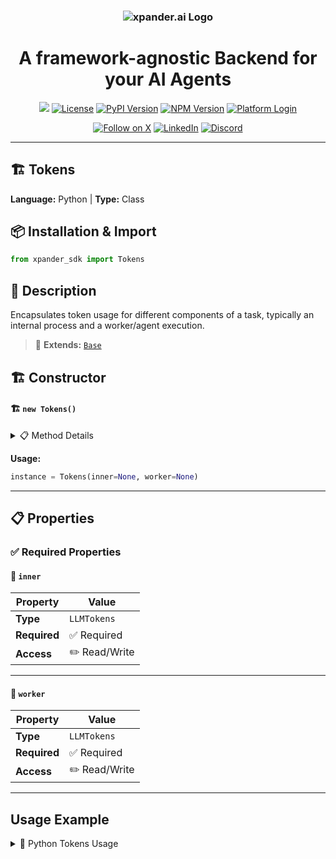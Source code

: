 <h3 align="center">
  <a name="readme-top"></a>
  <picture>
    <source media="(prefers-color-scheme: dark)" srcset="https://assets.xpanderai.io/logo/xpander.ai_dark.png">
    <img
      src="https://assets.xpanderai.io/logo/xpander.ai_light.png"
      style="max-width: 100%; height: auto; width: auto; max-height: 170px;"
      alt="xpander.ai Logo"
    >
  </picture>
</h3>

<div align="center">
  <h1>A framework-agnostic Backend for your AI Agents</h1>

  <a href="https://pepy.tech/projects/xpander-sdk"><img src="https://static.pepy.tech/badge/xpander-sdk/month"></a> 
  <a href="https://github.com/xpander-ai/xpander.ai/blob/main/LICENSE"><img src="https://img.shields.io/github/license/xpander-ai/xpander.ai" alt="License"></a> <a href="https://pypi.org/project/xpander-sdk"><img src="https://img.shields.io/pypi/v/xpander-sdk" alt="PyPI Version"></a> <a href="https://npmjs.com/package/xpander-sdk"><img src="https://img.shields.io/npm/v/xpander-sdk" alt="NPM Version"></a> <a href="https://app.xpander.ai"><img src="https://img.shields.io/badge/platform-login-30a46c" alt="Platform Login"></a>
</div>

<div align="center">
  <p align="center">
<a href="https://x.com/xpander_ai"><img src="https://img.shields.io/badge/Follow%20on%20X-000000?style=for-the-badge&logo=x&logoColor=white" alt="Follow on X" /></a> <a href="https://www.linkedin.com/company/xpander-ai"><img src="https://img.shields.io/badge/Follow%20on%20LinkedIn-0077B5?style=for-the-badge&logo=linkedin&logoColor=white" alt="LinkedIn" /></a> <a href="https://discord.gg/CUcp4WWh5g"><img src="https://img.shields.io/badge/Join%20our%20Discord-5865F2?style=for-the-badge&logo=discord&logoColor=white" alt="Discord" /></a>
  </p>
</div>

---

## 🏗️ Tokens

**Language:** Python | **Type:** Class

## 📦 Installation & Import

```python
from xpander_sdk import Tokens
```

## 📖 Description

Encapsulates token usage for different components of a task, typically an internal process and a worker/agent execution.

> 🔗 **Extends:** [`Base`](Base.md)

## 🏗️ Constructor

#### 🏗️ `new Tokens()`

<details>
<summary>📋 Method Details</summary>

**Parameters:**

| Parameter | Type | Required | Description |
|-----------|------|----------|-------------|
| `inner` | `LLMTokens` | ❌ | No description |
| `worker` | `LLMTokens` | ❌ | No description |

</details>

**Usage:**

```python
instance = Tokens(inner=None, worker=None)
```

---

## 📋 Properties

### ✅ Required Properties

#### 📝 `inner`

| Property | Value |
|----------|-------|
| **Type** | `LLMTokens` |
| **Required** | ✅ Required |
| **Access** | ✏️ Read/Write |

---

#### 📝 `worker`

| Property | Value |
|----------|-------|
| **Type** | `LLMTokens` |
| **Required** | ✅ Required |
| **Access** | ✏️ Read/Write |

---

## Usage Example

<details>
<summary>🐍 Python Tokens Usage</summary>

```python
from xpander_sdk import Tokens

# Create Tokens instance
tokens = Tokens()


# Access key property: inner
value = tokens.inner
print(f"inner: {value}")




print("Tokens ready!")
```

</details>

